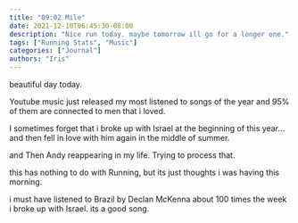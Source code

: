 ```yaml
---
title: "09:02 Mile"
date: 2021-12-10T06:45:30-08:00
description: "Nice run today. maybe tomorrow ill go for a longer one."
tags: ["Running Stats", "Music"]
categories: ["Journal"]
authors: "Iris"
---
```


beautiful day today. 

Youtube music just released my most listened to songs of the year and 95% of them are connected to men that i loved.

I sometimes forget that i broke up with Israel at the beginning of this year... and then fell in love with him again in the middle of summer.

and Then Andy reappearing in my life. Trying to process that.

this has nothing to do with Running, but its just thoughts i was having this morning.

i must have listened to Brazil by Declan McKenna about 100 times the week i broke up with Israel. its a good song.
